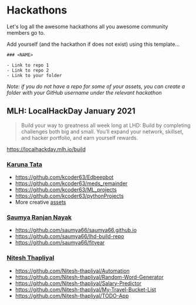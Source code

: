 # Hackathons

Let's log all the awesome hackathons all you awesome community members go to.

Add yourself (and the hackathon if does not exist) using this template...

```
### <NAME>

- Link to repo 1
- Link to repo 2
- Link to your folder
```

*Note: if you do not have a repo for some of your assets, you can create a folder with your GitHub username under the relevant hackathon*

## MLH: LocalHackDay January 2021

> Build your way to greatness all week long at LHD: Build by completing challenges both big and small. You’ll expand your network, skillset, and hacker portfolio, and earn yourself rewards.

https://localhackday.mlh.io/build

### [Karuna Tata](https://github.com/kcoder63)

- https://github.com/kcoder63/Edbeepbot
- https://github.com/kcoder63/meds_remainder
- https://github.com/kcoder63/ML_projects
- https://github.com/kcoder63/pythonProjects
- More creative [assets](2021/01/localhackday/kcoder63)


### [Saumya Ranjan Nayak](https://github.com/saumya66)

- https://github.com/saumya66/saumya66.github.io
- https://github.com/saumya66/lhd-build-repo
- https://github.com/saumya66/fityear

### [Nitesh Thapliyal](https://github.com/Nitesh-thapliyal)

- https://github.com/Nitesh-thapliyal/Automation
- https://github.com/Nitesh-thapliyal/Random-Word-Generator
- https://github.com/Nitesh-thapliyal/Salary-Predictor
- https://github.com/Nitesh-thapliyal/My-Travel-Bucket-List
- https://github.com/Nitesh-thapliyal/TODO-App
